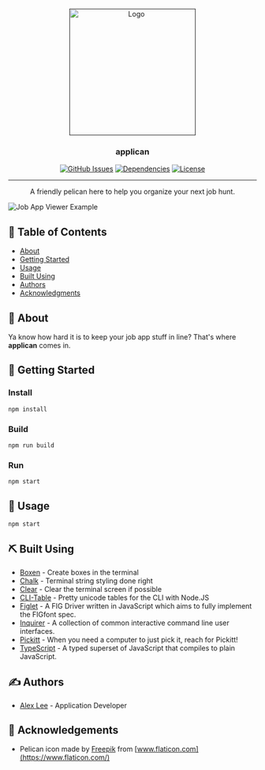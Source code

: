 <p align="center">
  <a href="" rel="noopener">
 <img width=256px height=256px src="https://res.cloudinary.com/alexlee-dev/image/upload/v1584649335/applican.svg" alt="Logo"></a>
</p>

<h3 align="center">applican</h3>

<div align="center">

[![GitHub Issues](https://img.shields.io/github/issues/alexlee-dev/applican)](https://github.com/alexlee-dev/applican/issues)
[![Dependencies](https://img.shields.io/david/alexlee-dev/applican)](https://github.com/alexlee-dev/applican)
[![License](https://img.shields.io/badge/license-MIT-blue.svg)](/LICENSE)

</div>

---

<p align="center"> A friendly pelican here to help you organize your next job hunt.
    <br> 
</p>

![Job App Viewer Example](https://res.cloudinary.com/alexlee-dev/image/upload/v1584650174/example.jpg)

## 📝 Table of Contents

- [About](#about)
- [Getting Started](#getting_started)
- [Usage](#usage)
- [Built Using](#built_using)
- [Authors](#authors)
- [Acknowledgments](#acknowledgement)

## 🧐 About <a name = "about"></a>

Ya know how hard it is to keep your job app stuff in line? That's where **applican** comes in.

## 🏁 Getting Started <a name = "getting_started"></a>

### Install

`npm install`

### Build

`npm run build`

### Run

`npm start`

## 🎈 Usage <a name="usage"></a>

`npm start`

## ⛏️ Built Using <a name = "built_using"></a>

- [Boxen](https://www.npmjs.com/package/boxen) - Create boxes in the terminal
- [Chalk](https://github.com/chalk/chalk) - Terminal string styling done right
- [Clear](https://github.com/bahamas10/node-clear) - Clear the terminal screen if possible
- [CLI-Table](https://github.com/Automattic/cli-table) - Pretty unicode tables for the CLI with Node.JS
- [Figlet](github.com/patorjk/figlet.js) - A FIG Driver written in JavaScript which aims to fully implement the FIGfont spec.
- [Inquirer](https://github.com/SBoudrias/Inquirer.js) - A collection of common interactive command line user interfaces.
- [Pickitt](https://pickitt.netlify.com/) - When you need a computer to just pick it, reach for Pickitt!
- [TypeScript](https://www.typescriptlang.org/) - A typed superset of JavaScript that compiles to plain JavaScript.

## ✍️ Authors <a name = "authors"></a>

- [Alex Lee](https://github.com/alexlee-dev) - Application Developer

## 🎉 Acknowledgements <a name = "acknowledgement"></a>

- Pelican icon made by [Freepik](https://www.flaticon.com/authors/freepik) from [www.flaticon.com](https://www.flaticon.com/)
